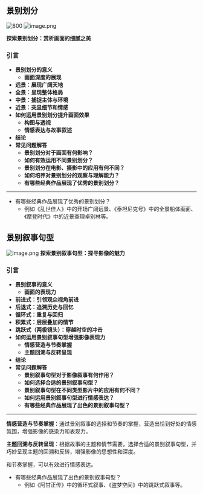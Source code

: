 ## 景别划分

![800](https://cdn.jsdelivr.net/gh/duanbiao2000/BlogGallery/picture/20240514174839.png)
![image.png](https://cdn.jsdelivr.net/gh/duanbiao2000/BlogGallery/picture/20240514180040.png)

**探索景别划分：赏析画面的细腻之美**

### 引言

- **景别划分的意义**
  - **画面深度的展现**
- **远景：展现广阔天地**
- **全景：呈现整体格局**
- **中景：捕捉主体与环境**
- **近景：突显细节和情感**
- **如何运用景别划分提升画面效果**
  - **构图与透视**
  - **情感表达与故事叙述**
- **结论**
- **常见问题解答**
  - **景别划分对于画面有何影响？**
  - **如何有效运用不同景别划分？**
  - **景别划分在电影、摄影中的应用有何不同？**
  - **如何培养对景别划分的观察与理解能力？**
  - **有哪些经典作品展现了优秀的景别划分？**

---

- 有哪些经典作品展现了优秀的景别划分？
  - 例如《乱世佳人》中的开场广阔远景、《泰坦尼克号》中的全景船体画面、《摩登时代》中的近景查理卓别林等。
## 景别叙事句型

![image.png](https://cdn.jsdelivr.net/gh/duanbiao2000/BlogGallery/picture/20240514181402.png)
**探索景别叙事句型：探寻影像的魅力**

### 引言

- **景别叙事的意义**
  - **画面的表现力**
- **前进式：引领观众视角前进**
- **后退式：追溯历史与回忆**
- **循环式：重复与回归**
- **积累式：层层叠加的情节**
- **跳跃式（两极镜头）：穿越时空的冲击**
- **如何运用景别叙事句型增强影像表现力**
  - **情感营造与节奏掌握**
  - **主题回溯与反转呈现**
- **结论**
- **常见问题解答**
  - **景别叙事句型对于影像叙事有何作用？**
  - **如何选择合适的景别叙事句型？**
  - **景别叙事句型在不同类型影片中的应用有何不同？**
  - **如何运用景别叙事句型进行情感表达？**
  - **有哪些经典作品展现了出色的景别叙事句型？**

---



**情感营造与节奏掌握**：通过景别叙事的选择和节奏的掌握，营造出恰到好处的情感氛围，增强影像的感染力和表现力。

**主题回溯与反转呈现**：根据故事的主题和情节需要，选择合适的景别叙事句型，并巧妙呈现主题的回溯和反转，增强影像的思想性和深度。


和节奏掌握，可以有效进行情感表达。
- 有哪些经典作品展现了出色的景别叙事句型？
  - 例如《阿甘正传》中的循环式叙事、《盗梦空间》中的跳跃式叙事等。

